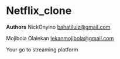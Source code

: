 # Netflix_clone 
**Authors** 
NickOnyino <bahatiluiz@gmail.com>

Mojibola Olalekan <lekanmojibola@gmail.com>

Your go to streaming platform
